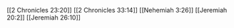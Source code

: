 [[2 Chronicles 23:20]]
[[2 Chronicles 33:14]]
[[Nehemiah 3:26]]
[[Jeremiah 20:2]]
[[Jeremiah 26:10]]
